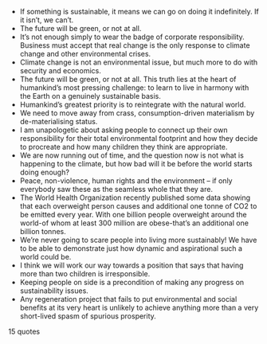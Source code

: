  - If something is sustainable, it means we can go on doing it indefinitely. If it isn’t, we can’t.
 - The future will be green, or not at all.
 - It’s not enough simply to wear the badge of corporate responsibility. Business must accept that real change is the only response to climate change and other environmental crises.
 - Climate change is not an environmental issue, but much more to do with security and economics.
 - The future will be green, or not at all. This truth lies at the heart of humankind’s most pressing challenge: to learn to live in harmony with the Earth on a genuinely sustainable basis.
 - Humankind’s greatest priority is to reintegrate with the natural world.
 - We need to move away from crass, consumption-driven materialism by de-materialising status.
 - I am unapologetic about asking people to connect up their own responsibility for their total environmental footprint and how they decide to procreate and how many children they think are appropriate.
 - We are now running out of time, and the question now is not what is happening to the climate, but how bad will it be before the world starts doing enough?
 - Peace, non-violence, human rights and the environment – if only everybody saw these as the seamless whole that they are.
 - The World Health Organization recently published some data showing that each overweight person causes and additional one tonne of CO2 to be emitted every year. With one billion people overweight around the world-of whom at least 300 million are obese-that’s an additional one billion tonnes.
 - We’re never going to scare people into living more sustainably! We have to be able to demonstrate just how dynamic and aspirational such a world could be.
 - I think we will work our way towards a position that says that having more than two children is irresponsible.
 - Keeping people on side is a precondition of making any progress on sustainability issues.
 - Any regeneration project that fails to put environmental and social benefits at its very heart is unlikely to achieve anything more than a very short-lived spasm of spurious prosperity.

15 quotes